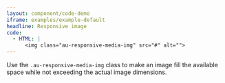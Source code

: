 ```yaml
---
layout: component/code-demo
iframe: examples/example-default
headline: Responsive image
code:
  - HTML: |
      <img class="au-responsive-media-img" src="#" alt="">
---
```


Use the `.au-responsive-media-img` class to make an image fill the available space while not exceeding the actual image dimensions.
